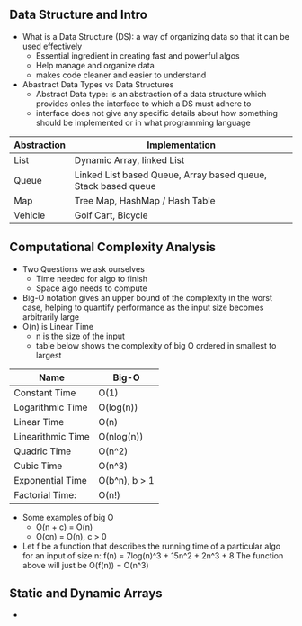 ## Data Structure and Intro
- What is a Data Structure (DS): a way of organizing data so that it can be used effectively
	- Essential ingredient in creating fast and powerful algos
	- Help manage and organize data
	- makes code cleaner and easier to understand
- Abastract Data Types vs Data Structures
	- Abstract Data type: is an abstraction of a data structure which provides onles the interface to which a DS must adhere to
	- interface does not give any specific details about how something should be implemented or in what programming language
	
| Abstraction | Implementation                                                |
| ----------- | ------------------------------------------------------------- |
| List        | Dynamic Array, linked List                                    |
| Queue       | Linked List based Queue, Array based queue, Stack based queue |
| Map         | Tree Map, HashMap / Hash Table                                |
| Vehicle     | Golf Cart, Bicycle                                            |
## Computational Complexity Analysis
- Two Questions we ask ourselves
	- Time needed for algo to finish
	- Space algo needs to compute
- Big-O notation gives an upper bound of the complexity in the worst case, helping to quantify performance as the input size becomes arbitrarily large
- O(n) is Linear Time
	- n is the size of the input
	- table below shows the complexity of big O ordered in smallest to largest

| Name              | Big-O         |
| ----------------- | ------------- |
| Constant Time     | O(1)          |
| Logarithmic Time  | O(log(n))     |
| Linear Time       | O(n)          |
| Linearithmic Time | O(nlog(n))    |
| Quadric Time      | O(n^2)        |
| Cubic Time        | O(n^3)        |
| Exponential Time  | O(b^n), b > 1 |
| Factorial Time:   | O(n!)         |
- Some examples of big O
	- O(n + c) = O(n)
	- O(cn) = O(n), c > 0
- Let f be a function that describes the running time of a particular algo for an input of size n:
	f(n) = 7log(n)^3 + 15n^2 + 2n^3 + 8
	The function above will just be O(f(n)) = O(n^3)  

## Static and Dynamic Arrays
- 